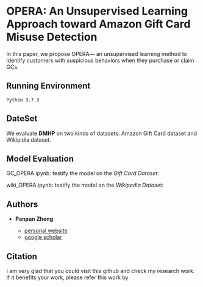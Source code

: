 # OPERA: An Unsupervised Learning Approach toward Amazon Gift Card Misuse Detection

 In this paper, we propose OPERA— an unsupervised learning method to identify customers with suspicious behaviors when they purchase or claim GCs.


## Running Environment

```
Python 3.7.3
```

## DateSet

We evaluate **DMHP** on two kinds of datasets: Amazon Gift Card dataset and Wikipidia dataset.

## Model Evaluation

GC_OPERA.ipynb: testify the model on the *Gift Card Dataset*: 

wiki_OPERA.ipynb: testify the model on the *Wikipedia Dataset*: 


## Authors

* **Panpan Zheng** 

    - [personal website](https://sites.uark.edu/pzheng/)
    - [google scholar](https://scholar.google.com/citations?user=f2OLKMYAAAAJ&hl=en)

## Citation

I am very glad that you could visit this github and check my research work. If it benefits your work, please refer this work by
```
```
